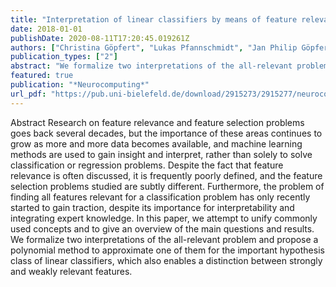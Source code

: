 ```yaml
---
title: "Interpretation of linear classifiers by means of feature relevance bounds"
date: 2018-01-01
publishDate: 2020-08-11T17:20:45.019261Z
authors: ["Christina Göpfert", "Lukas Pfannschmidt", "Jan Philip Göpfert", "Barbara Hammer"]
publication_types: ["2"]
abstract: "We formalize two interpretations of the all-relevant problem and propose a polynomial method to approximate one of them for the important hypothesis class of linear classifiers, which also enables a distinction between weakly relevant features."
featured: true
publication: "*Neurocomputing*"
url_pdf: "https://pub.uni-bielefeld.de/download/2915273/2915277/neurocomputing_2017_goepfert_preprint.pdf"
---
```


Abstract Research on feature relevance and feature selection problems goes back several decades, but the importance of these areas continues to grow as more and more data becomes available, and machine learning methods are used to gain insight and interpret, rather than solely to solve classification or regression problems. Despite the fact that feature relevance is often discussed, it is frequently poorly defined, and the feature selection problems studied are subtly different. Furthermore, the problem of finding all features relevant for a classification problem has only recently started to gain traction, despite its importance for interpretability and integrating expert knowledge. In this paper, we attempt to unify commonly used concepts and to give an overview of the main questions and results. We formalize two interpretations of the all-relevant problem and propose a polynomial method to approximate one of them for the important hypothesis class of linear classifiers, which also enables a distinction between strongly and weakly relevant features.
